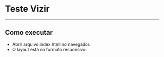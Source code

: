 # Teste Vizir
---

## Como executar

- Abrir arquivo index.html no navegador.
- O layout está no formato responsivo.
